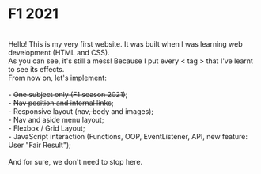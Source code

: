 # F1 2021
<br>Hello! This is my very first website. It was built when I was learning web development (HTML and CSS).
<br>As you can see, it's still a mess! Because I put every < tag > that I've learnt to see its effects.
<br>From now on, let's implement:
<br>
<br> - <strike>One subject only (F1 season 2021)</strike>;
<br> - <strike>Nav position and internal links</strike>;
<br> - Responsive layout (<strike>nav, body</strike> and images);
<br> - Nav and aside menu layout;
<br> - Flexbox / Grid Layout;
<br> - JavaScript interaction (Functions, OOP, EventListener, API, new feature: User "Fair Result");
<br>
<br>And for sure, we don't need to stop here.<br>
